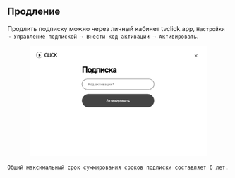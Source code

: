 ## Продление

Продлить подписку можно через личный кабинет tvclick.app, `Настройки → Управление подпиской → Внести код активации → Активировать`.

<p align="center"><img src="image-6.png" width="400"></p> 


```
Общий максимальный срок суммирования сроков подписки составляет 6 лет.
```